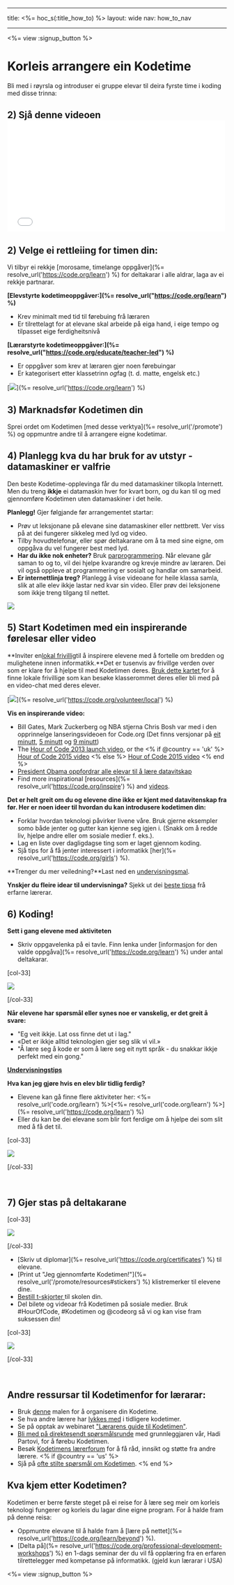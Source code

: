 * * *

title: <%= hoc_s(:title_how_to) %> layout: wide nav: how_to_nav

* * *

<%= view :signup_button %>

# Korleis arrangere ein Kodetime

Bli med i røyrsla og introduser ei gruppe elevar til deira fyrste time i koding med disse trinna:

## 2) Sjå denne videoen <iframe width="500" height="255" src="//www.youtube.com/embed/SrnvvWDm73k" frameborder="0" allowfullscreen></iframe>
## 2) Velge ei rettleiing for timen din:

Vi tilbyr ei rekkje [morosame, timelange oppgåver](%= resolve_url('https://code.org/learn') %) for deltakarar i alle aldrar, laga av ei rekkje partnarar.

**[Elevstyrte kodetimeoppgåver:](%= resolve_url("https://code.org/learn") %)**

  * Krev minimalt med tid til førebuing frå læraren
  * Er tilrettelagt for at elevane skal arbeide på eiga hand, i eige tempo og tilpasset eige ferdigheitsnivå

**[Lærarstyrte kodetimeoppgåver:](%= resolve_url("https://code.org/educate/teacher-led") %)**

  * Er oppgåver som krev at læraren gjer noen førebuingar
  * Er kategorisert etter klassetrinn *og*fag (t. d. matte, engelsk etc.)

[![](/images/fit-700/tutorials.png)](%= resolve_url('https://code.org/learn') %)

## 3) Marknadsfør Kodetimen din

Sprei ordet om Kodetimen [med desse verktya](%= resolve_url('/promote') %) og oppmuntre andre til å arrangere eigne kodetimar.

## 4) Planlegg kva du har bruk for av utstyr - datamaskiner er valfrie

Den beste Kodetime-opplevinga får du med datamaskiner tilkopla Internett. Men du treng **ikkje** ei datamaskin hver for kvart born, og du kan til og med gjennomføre Kodetimen uten datamaskiner i det heile.

**Planlegg!** Gjer følgjande før arrangementet startar:

  * Prøv ut leksjonane på elevane sine datamaskiner eller nettbrett. Ver viss på at dei fungerer sikkeleg med lyd og video.
  * Tilby hovudtelefonar, eller spør deltakarane om å ta med sine eigne, om oppgåva du vel fungerer best med lyd.
  * **Har du ikke nok enheter?** Bruk [parprogrammering](https://www.youtube.com/watch?v=vgkahOzFH2Q). Når elevane går saman to og to, vil dei hjelpe kvarandre og krevje mindre av læraren. Dei vil også oppleve at programmering er sosialt og handlar om samarbeid.
  * **Er internettlinja treg?** Planlegg å vise videoane for heile klassa samla, slik at alle elev ikkje lastar ned kvar sin video. Eller prøv dei leksjonene som ikkje treng tilgang til nettet.

![](/images/fit-350/group_ipad.jpg)

## 5) Start Kodetimen med ein inspirerande førelesar eller video

**Inviter en[lokal frivillig](https://code.org/volunteer/local)til å inspirere elevene med å fortelle om bredden og mulighetene innen informatikk.**Det er tusenvis av frivillge verden over som er klare for å hjelpe til med Kodetimen deres. [Bruk dette kartet ](https://code.org/volunteer/local)for å finne lokale frivillige som kan besøke klasserommet deres eller bli med på en video-chat med deres elever.

[![](/images/fit-300/volunteer-map.png)](%= resolve_url('https://code.org/volunteer/local') %)

**Vis en inspirerande video:**

  * Bill Gates, Mark Zuckerberg og NBA stjerna Chris Bosh var med i den opprinnelge lanseringsvideoen for Code.org (Det finns versjonar på [eit minutt](https://www.youtube.com/watch?v=qYZF6oIZtfc), [5 minutt](https://www.youtube.com/watch?v=nKIu9yen5nc) og [9 minutt](https://www.youtube.com/watch?v=dU1xS07N-FA))
  * The [Hour of Code 2013 launch video](https://www.youtube.com/watch?v=FC5FbmsH4fw), or the <% if @country == 'uk' %> [Hour of Code 2015 video](https://www.youtube.com/watch?v=7L97YMYqLHc) <% else %> [Hour of Code 2015 video](https://www.youtube.com/watch?v=7L97YMYqLHc) <% end %>
  * [President Obama oppfordrar alle elevar til å lære datavitskap](https://www.youtube.com/watch?v=6XvmhE1J9PY)
  * Find more inspirational [resources](%= resolve_url('https://code.org/inspire') %) and [videos](https://www.youtube.com/playlist?list=PLzdnOPI1iJNfpD8i4Sx7U0y2MccnrNZuP).

**Det er helt greit om du og elevene dine ikke er kjent med datavitenskap fra før. Her er noen ideer til hvordan du kan introdusere kodetimen din:**

  * Forklar hvordan teknologi påvirker livene våre. Bruk gjerne eksempler somo både jenter og gutter kan kjenne seg igjen i. (Snakk om å redde liv, hjelpe andre eller om sosiale medier f. eks.).
  * Lag en liste over dagligdagse ting som er laget gjennom koding.
  * Sjå tips for å få jenter interessert i informatikk [her](%= resolve_url('https://code.org/girls') %).

**Trenger du mer veiledning?**Last ned en [undervisningsmal](/files/EducatorHourofCodeLessonPlanOutline.docx).

**Ynskjer du fleire idear til undervisninga?** Sjekk ut dei [beste tipsa](http://www.slideshare.net/TeachCode/hour-of-code-best-practices-for-successful-educators-51273466) frå erfarne lærerar.

## 6) Koding!

**Sett i gang elevene med aktiviteten**

  * Skriv oppgavelenka på ei tavle. Finn lenka under [informasjon for den valde oppgåva](%= resolve_url('https://code.org/learn') %) under antal deltakarar.

[col-33]

![](/images/fit-300/group_ar.jpg)

[/col-33]

**Når elevene har spørsmål eller synes noe er vanskelig, er det greit å svare:**

  * "Eg veit ikkje. Lat oss finne det ut i lag."
  * «Det er ikkje alltid teknologien gjer seg slik vi vil.»
  * "Å lære seg å kode er som å lære seg eit nytt språk - du snakkar ikkje perfekt med ein gong."

**[Undervisningstips](http://www.code.org/files/CSTT_IntroducingCS.PDF)**

**Hva kan jeg gjøre hvis en elev blir tidlig ferdig?**

  * Elevene kan gå finne flere aktiviteter her: <%= resolve_url('code.org/learn') %>[<%= resolve_url('code.org/learn') %>](%= resolve_url('https://code.org/learn') %)
  * Eller du kan be dei elevane som blir fort ferdige om å hjelpe dei som slit med å få det til.

[col-33]

![](/images/fit-250/highschoolgirls.jpeg)

[/col-33]

<p style="clear:both">
  &nbsp;
</p>

## 7) Gjer stas på deltakarane

[col-33]

![](/images/fit-300/boy-certificate.jpg)

[/col-33]

  * [Skriv ut diplomar](%= resolve_url('https://code.org/certificates') %) til elevane.
  * [Print ut "Jeg gjennomførte Kodetimen!"](%= resolve_url('/promote/resources#stickers') %) klistremerker til elevene dine.
  * [Bestill t-skjorter ](http://blog.code.org/post/132608499493/hour-of-code-shirts-and-more)til skolen din.
  * Del bilete og videoar frå Kodetimen på sosiale medier. Bruk #HourOfCode, #Kodetimen og @codeorg så vi og kan vise fram suksessen din!

[col-33]

![](/images/fit-260/highlight-certificates.jpg)

[/col-33]

<p style="clear:both">
  &nbsp;
</p>

## Andre ressursar til Kodetimenfor for lærarar:

  * Bruk [denne](/files/EducatorHourofCodeLessonPlanOutline.docx) malen for å organisere din Kodetime.
  * Se hva andre lærere har [lykkes med](http://www.slideshare.net/TeachCode/hour-of-code-best-practices-for-successful-educators-51273466) i tidligere kodetimer. 
  * Se på opptak av webinaret ["Lærarens guide til Kodetimen"](https://youtu.be/EJeMeSW2-Mw).
  * [Bli med på direktesendt spørsmålsrunde](http://www.eventbrite.com/e/ask-your-final-questions-and-prepare-for-the-2015-hour-of-code-with-codeorg-founder-hadi-partovi-tickets-17987437911) med grunnleggjaren vår, Hadi Partovi, for å førebu Kodetimen.
  * Besøk [Kodetimens lærerforum](http://forum.code.org/c/plc/hour-of-code) for å få råd, innsikt og støtte fra andre lærere. <% if @country == 'us' %>
  * Sjå på [ofte stilte spørsmål om Kodetimen](https://support.code.org/hc/en-us/categories/200147083-Hour-of-Code). <% end %>

## Kva kjem etter Kodetimen?

Kodetimen er berre første steget på ei reise for å lære seg meir om korleis teknologi fungerer og korleis du lagar dine eigne program. For å halde fram på denne reisa:

  * Oppmuntre elevane til å halde fram å [lære på nettet](%= resolve_url('https://code.org/learn/beyond') %).
  * [Delta på](%= resolve_url('https://code.org/professional-development-workshops') %) en 1-dags seminar der du vil få opplæring fra en erfaren tilrettelegger med kompetanse på informatikk. (gjeld kun lærarar i USA)

<%= view :signup_button %>